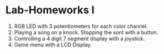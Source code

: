 # Lab-Homeworks I

1) RGB LED with 3 potentiometers for each color channel.
2) Playing a song on a knock. Stopping the sont with a button.
3) Controlling a 4 digit 7 segment display with a joystick.
4) Game menu with a LCD Display.
